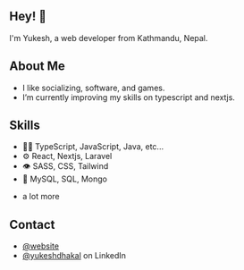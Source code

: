 ## Hey! 👋
I'm Yukesh, a web developer from Kathmandu, Nepal.

## About Me
- I like socializing, software, and games.
- I’m currently improving my skills on typescript and nextjs.

## Skills
- 👨‍💻 TypeScript, JavaScript, Java, etc...
- ⚙️ React, Nextjs, Laravel
- 👁️ SASS, CSS, Tailwind
- 💽 MySQL, SQL, Mongo
+ a lot more

## Contact
- [@website](https://yukeshdhakal.vercel.app/)
- [@yukeshdhakal](https://www.linkedin.com/in/yukeshdhakal/) on LinkedIn
